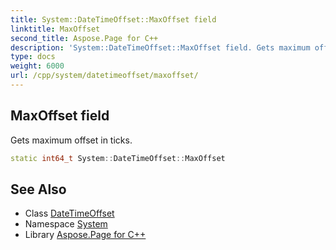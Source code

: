 ```yaml
---
title: System::DateTimeOffset::MaxOffset field
linktitle: MaxOffset
second_title: Aspose.Page for C++
description: 'System::DateTimeOffset::MaxOffset field. Gets maximum offset in ticks in C++.'
type: docs
weight: 6000
url: /cpp/system/datetimeoffset/maxoffset/
---
```

## MaxOffset field


Gets maximum offset in ticks.

```cpp
static int64_t System::DateTimeOffset::MaxOffset
```

## See Also

* Class [DateTimeOffset](../)
* Namespace [System](../../)
* Library [Aspose.Page for C++](../../../)

